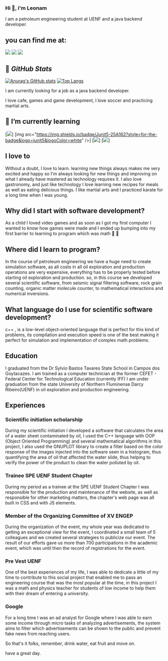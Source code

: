 ### Hi 👋, i'm Leonam

I am a petroleum engineering student at UENF and a java backend developer.

## you can find me at:

[<img src = "https://img.shields.io/badge/Leonam_Braga-%230077B5.svg?style=for-the-badge&logo=linkedin&logoColor=white" />](https://www.linkedin.com/in/leonam-braga-82856074/) [<img src="https://img.shields.io/badge/@BragaLeonam-E4405F?style=for-the-badge&logo=instagram&logoColor=white" />](https://www.instagram.com/braga_leonam/) [<img src ="https://img.shields.io/badge/leonamb77@gmail.com-D14836.svg?style=for-the-badge&logo=gmail&logoColor=white" />]()

## :bearded_person: ***GitHub Stats***

[![Anurag's GitHub stats](https://github-readme-stats.vercel.app/api?username=LeonamBr&show_icons=true&theme=dark)](https://github.com/LeonamBr/github-readme-stats) [![Top Langs](https://github-readme-stats.vercel.app/api/top-langs/?username=LeonamBr&layout=compact)](https://github.com/LeonamBr/github-readme-stats)

I am currently looking for a job as a java backend developer.

I love cafe, games and game development, I love soccer and practicing martial arts.

## 🌱 I’m currently learning

[<img src="https://img.shields.io/badge/microsoft%20azure-0089D6?style=for-the-badge&logo=microsoft-azure&logoColor=white" />] [img src="https://img.shields.io/badge/Junit5-25A162?style=for-the-badge&logo=junit5&logoColor=white" />] [<img src="https://img.shields.io/badge/MySQL-005C84?style=for-the-badge&logo=mysql&logoColor=white" />] [<img src="ttps://img.shields.io/badge/Spring-6DB33F?style=for-the-badge&logo=spring&logoColor=white" />]

## I love to

Without a doubt, I love to learn. learning new things always makes me very excited and happy so I'm always looking for new things and improving on what I already have mastered as technology requires it.
I also love gastronomy, and just like technology I love learning new recipes for meals as well as eating delicious things.
I like martial arts and I practiced karate for a long time when I was young.

## Why did I start with software development?

As a child I loved video games and as soon as I got my first computer I wanted to know how games were made and I ended up bumping into my first barrier to learning to program which was math :rofl: :zany_face:

## Where did I learn to program?

In the course of petroleum engineering we have a huge need to create simulation software, as all costs in all oil exploration and production operations are very expensive, everything has to be properly tested before starting oil exploration and production. so, in this course we developed several scientific software, from seismic signal filtering software, rock grain counting, organic matter molecule counter, to mathematical interactions and numerical inversions.

## What language do I use for scientific software development?

c++ , is a low-level object-oriented language that is perfect for this kind of problems, its compilation and execution speed is one of the best making it perfect for simulation and implementation of complex math problems.

## Education

I graduated from the Dr Sylvio Bastos Tavares State School in Campos dos Goytacazes.
I am trained as a computer technician at the former CEFET - Federal Center for Technological Education (currently IFF)
I am under graduation from the state University of Northern Fluminense Darcy Ribeiro(UENF) in oil exploration and production engineering.

## Experiences

### Scientific initiation scholarship

During my scientific initiation I developed a software that calculates the area of a water sheet contaminated by oil, I used the C++ language with OOP (Object Oriented Programming) and several mathematical algorithms in this project, I also used the GNUPLOT library to create a filter based on the color response of the images injected into the software seen in a histogram, thus quantifying the area of oil that affected the water slide, thus helping to verify the power of the product to clean the water polluted by oil.

### Trainee SPE UENF Student Chapter

During my period as a trainee at the SPE UENF Student Chapter I was responsible for the production and maintenance of the website, as well as responsible for other marketing matters, the chapter's web page was all built in CSS and with JS elements.

### Member of the Organizing Committee of XV ENGEP

During the organization of the event, my whole year was dedicated to getting an exceptional view for the event, I coordinated a small team of 5 colleagues and we created several strategies to publicize our event. The result of our efforts gave us more than 700 participations in the academic event, which was until then the record of registrations for the event.

### Pre Vest UENF

One of the best experiences of my life, I was able to dedicate a little of my time to contribute to this social project that enabled me to pass an engineering course that was the most popular at the time, in this project I was a math and physics teacher for students of low income to help them with their dream of entering a university.

### Google

For a long time I was an ad analyst for Google where I was able to earn some income through micro tasks of analyzing advertisements, the system aims to filter which advertisements can be shown to the public and prevent fake news from reaching users.

So that's it folks, remember, drink water, eat fruit and move on.

have a great day.
